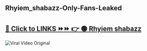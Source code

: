 
 ## Rhyiem_shabazz-Only-Fans-Leaked

# <h2><a href="https://clipsfans.com/Rhyiem_shabazz&ref=git">🔗 Click to LINKS ⏩⏩ 👉 🟢 Rhyiem shabazz </a></h2>

<a href="https://clipsfans.com/Rhyiem_shabazz&ref=git" rel="nofollow" data-target="animated-image.originalLink"><img src="https://i.ibb.co.com/xMMVF88/686577567.gif" alt="Viral Video Original" style="max-width: 100%; display: inline-block;" data-target="animated-image.originalImage"></a>
